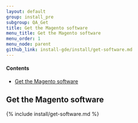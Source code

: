 ```yaml
---
layout: default
group: install_pre
subgroup: QA_Get
title: Get the Magento software
menu_title: Get the Magento software
menu_order: 1
menu_node: parent
github_link: install-gde/install/get-software.md
---
```


#### Contents

*	<a href="#all-get">Get the Magento software</a>

<h2 id="all-get">Get the Magento software</h2>
{% include install/get-software.md %}